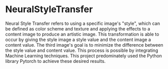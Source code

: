 # NeuralStyleTransfer
Neural Style Transfer refers to using a specific image's "style", which can be defined as color scheme and texture and applying the effects to a content image to produce an artistic image. This transformation is able to occur by giving the style image a style value and the content image a content value. The third image's goal is to minimize the difference between the style value and content value. This process is possible by integrating Machine Learning techniques. This project predominately used the Python library Pytorch to achieve these desired results.
